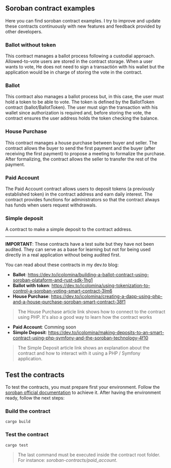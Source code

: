 ## Soroban contract examples

Here you can find soroban contract examples. I try to improve and update these contracts continuously with new features and feedback provided by other developers.

### Ballot without token
This contract manages a ballot process following a custodial approach. Allowed-to-vote users are stored in the contract storage. When a user wants to vote, He does not need to sign a transactión with his wallet but the application would be in charge of storing the vote in the contract. 

### Ballot
This contract also manages a ballot process but, in this case, the user must hold a token to be able to vote. The token is defined by the BallotToken contract (ballot/BallotToken). The user must sign the transaction with his wallet since authorization is required and, before storing the vote, the contract ensures the user address holds the token checking the balance. 

### House Purchase
This contract manages a house purchase between buyer and seller. The contract allows the buyer to send the first payment and the buyer (after receiving the first payment) to propose a meeting to formalize the purchase. After formalizing, the contract allows the seller to transfer the rest of the payment.

### Paid Account
The Paid Account contract allows users to deposit tokens (a previously established token) in the contract address and earn daily interest. The contract provides functions for administrators so that the contract always has funds when users request withdrawals.

### Simple deposit
A contract to make a simple deposit to the contract address.

-----------------------------------------------------------------------------------

**IMPORTANT**: These contracts have a test suite but they have not been audited. They can serve as a base for learning but not for being used directly 
in a real application without being audited first.

You can read about these contracts in my dev.to blog:

- **Ballot**: https://dev.to/icolomina/building-a-ballot-contract-using-soroban-plataform-and-rust-sdk-1hg1
- **Ballot with token**: https://dev.to/icolomina/using-tokenization-to-control-a-soroban-voting-smart-contract-3lm6
- **House Purchase**: https://dev.to/icolomina/creating-a-dapp-using-php-and-a-house-purchase-soroban-smart-contract-38f1

> The House Purchase article link shows how to connect to the contract using PHP. It's also a good way to learn how the contract works

- **Paid Account**: Comming soon
- **Simple Deposit**: https://dev.to/icolomina/making-deposits-to-an-smart-contract-using-php-symfony-and-the-soroban-technology-4f10

> The Simple Deposit article link shows an explanation about the contract and how to interact with it using a PHP / Symfony application.

## Test the contracts

To test the contracts, you must prepare first your environment. Follow the [soroban official documentation](https://developers.stellar.org/docs/build/smart-contracts/getting-started/setup) to achieve it.
After having the environment ready, follow the next steps:

### Build the contract

```shell
cargo build
```

### Test the contract
```shell
cargo test
```

> The last command must be executed inside the contract root folder. For instance: *soroban-contracts/paid_account*.
